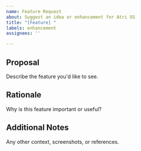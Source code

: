 ```yaml
---
name: Feature Request
about: Suggest an idea or enhancement for Atri OS
title: "[Feature] "
labels: enhancement
assignees: ''

---
```


## Proposal
Describe the feature you'd like to see.

## Rationale
Why is this feature important or useful?

## Additional Notes
Any other context, screenshots, or references.
